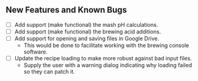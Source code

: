 New Features and Known Bugs
------------------------------------------------------------------------------------------------------------------------
- [ ] Add support (make functional) the mash pH calculations.
- [ ] Add support (make functional) the brewing acid additions.
- [ ] Add support for opening and saving files in Google Drive.
    - This would be done to facilitate working with the brewing console software.
- [ ] Update the recipe loading to make more robust against bad input files.
    - Supply the user with a warning dialog indicating why loading failed so they can patch it.
